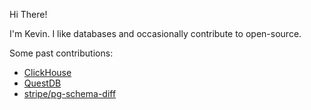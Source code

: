Hi There!

I'm Kevin. I like databases and occasionally contribute to open-source.

Some past contributions:
- [ClickHouse](https://github.com/ClickHouse/ClickHouse/commits?author=kevinmingtarja)
- [QuestDB](https://github.com/questdb/questdb/commits?author=kevinmingtarja)
- [stripe/pg-schema-diff](https://github.com/stripe/pg-schema-diff/commits?author=kevinmingtarja)
